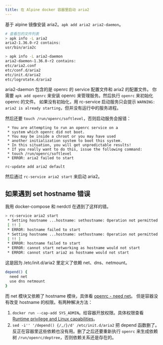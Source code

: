 ```yaml
---
title: 在 Alpine docker 容器里启动 aria2
---
```



基于 alpine 镜像安装 aria2。`apk add aria2 aria2-daemon`。

```sh
# 查看包的文件列表
> apk info -L aria2
aria2-1.36.0-r2 contains:
usr/bin/aria2c

> apk info -L aria2-daemon
aria2-daemon-1.36.0-r2 contains:
etc/aria2.conf
etc/conf.d/aria2
etc/init.d/aria2
etc/logrotate.d/aria2
```

aria2-daemon 包含的是 openrc 的 service 配置文件和 aria2 的配置文件。
你需要 `apk add openrc` 来安装 openrc 来管理服务。然后执行 `openrc` 来初始化 openrc 的文件。
如果没有初始化，用 rc-service 启动服务只会提示 `WARNING: aria2 is already starting`，但并没有运行中的服务进程。

然后还要 `touch /run/openrc/softlevel`，否则启动服务会报错：

```
 * You are attempting to run an openrc service on a
 * system which openrc did not boot.
 * You may be inside a chroot or you may have used
 * another initialization system to boot this system.
 * In this situation, you will get unpredictable results!
 * If you really want to do this, issue the following command:
 * touch /run/openrc/softlevel
 * ERROR: aria2 failed to start
```

`rc-update add aria2 default`

然后通过 `rc-service aria2 start` 来启动 aria2。

## 如果遇到 set hostname 错误

我用 docker-compose 和 nerdctl 在遇到了这样的错。

```sh
> rc-service aria2 start
 * Setting hostname ...hostname: sethostname: Operation not permitted
 [ !! ]
 * ERROR: hostname failed to start
 * Setting hostname ...hostname: sethostname: Operation not permitted
 [ !! ]
 * ERROR: hostname failed to start
 * ERROR: cannot start networking as hostname would not start
 * ERROR: cannot start aria2 as hostname would not start
```

这是因为 /etc/init.d/aria2 里定义了依赖 net、dns、netmount。

```sh
depend() {
  need net
  use dns netmount
}
```

而 net 模块又依赖了 hostname 模块，具体看 [openrc - need net](../linux/openrc.md#need-net)。
但是容器没有改变 hostname 的权限。有两种解决方法：

1. `docker run --cap-add SYS_ADMIN`。给容器开放权限。具体权限查看 [Runtime privilege and Linux capabilities](https://docs.docker.com/engine/reference/run/#runtime-privilege-and-linux-capabilities)。
2. `sed -i'' '/depend() {/,/}/d' /etc/init.d/aria2` 把 depend 函数删了。反正在容器里这些依赖也没有用。删了之后还要重新执行 `openrc` 来生成依赖树 `/run/openrc/deptree`，否则依赖关系还是存在的。
